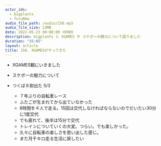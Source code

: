 ```yaml
---
actor_ids:
  - bigplants
  - furu8ma
audio_file_path: /audio/156.mp3
audio_file_size: 13MB
date: 2022-05-23 00:00:00 +0900
description: bigplants と XGAMES や スケボーの魅力について語りました
duration: "35:05"
layout: article
title: 156. XGAMESがやってきた
---
```



- XGAMES観にいきました
- スケボーの魅力について


- つくば８耐出た 5/3
    - ７年ぶりの自転車レース
    - ふたごが生まれてから出ていなかった
    - 8時間を４人で走る。15回は交代しなければならないのでだいたい30分に1度交代
    - でも疲れて、後半は15分で交代
    - トレインについていくの大変。つらい。でも楽しかった。
    - 久々に自転車の楽しさを思い出した感じ。
    - また月千キロ走る生活に戻したい
